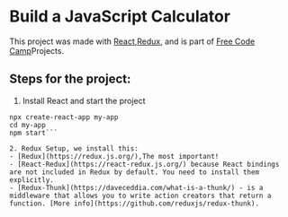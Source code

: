 # Build a JavaScript Calculator

This project was made with [React](https://reactjs.org/),[Redux](https://es.redux.js.org), and is part of [Free Code Camp](https://www.freecodecamp.org/)Projects.

## Steps for the project:

1. Install React and start the project

```
npx create-react-app my-app
cd my-app
npm start```

2. Redux Setup, we install this:
- [Redux](https://redux.js.org/),The most important!
- [React-Redux](https://react-redux.js.org/) because React bindings are not included in Redux by default. You need to install them explicitly.
- [Redux-Thunk](https://daveceddia.com/what-is-a-thunk/) - is a middleware that allows you to write action creators that return a function. [More info](https://github.com/reduxjs/redux-thunk).
